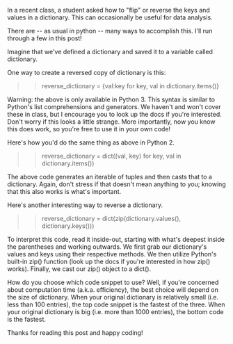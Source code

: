 In a recent class, a student asked how to "flip" or reverse the keys and values in a dictionary. This can occasionally be useful for data analysis.

There are -- as usual in python -- many ways to accomplish this. I'll run through a few in this post!

Imagine that we've defined a dictionary and saved it to a variable called dictionary.

One way to create a reversed copy of dictionary is this:

   >> reverse_dictionary = {val:key for key, val in dictionary.items()}

Warning: the above is only available in Python 3. This syntax is similar to Python's list comprehensions and generators. We haven't and won't cover these in class, but I encourage you to look up the docs if you're interested. Don't worry if this looks a little strange. More importantly, now you know this does work, so you're free to use it in your own code!


Here's how you'd do the same thing as above in Python 2.

   >> reverse_dictionary = dict((val, key) for key, val in dictionary.items())

The above code generates an iterable of tuples and then casts that to a dictionary. Again, don't stress if that doesn't mean anything to you; knowing that this also works is what's important.


Here's another interesting way to reverse a dictionary.

   >> reverse_dictionary = dict(zip(dictionary.values(), dictionary.keys()))

To interpret this code, read it inside-out, starting with what's deepest inside the parentheses and working outwards. We first grab our dictionary's values and keys using their respective methods. We then utilize Python's built-in zip() function (look up the docs if you're interested in how zip() works). Finally, we cast our zip() object to a dict(). 


How do you choose which code snippet to use? Well, if you're concerned about computation time (a.k.a. efficiency), the best choice will depend on the size of dictionary. When your original dictionary is relatively small (i.e. less than 100 entries), the top code snippet is the fastest of the three. When your original dictionary is big (i.e. more than 1000 entries), the bottom code is the fastest. 


Thanks for reading this post and happy coding!

